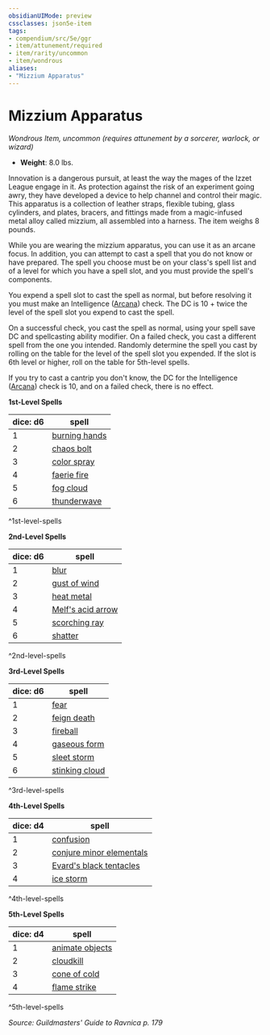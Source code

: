 ```yaml
---
obsidianUIMode: preview
cssclasses: json5e-item
tags:
- compendium/src/5e/ggr
- item/attunement/required
- item/rarity/uncommon
- item/wondrous
aliases: 
- "Mizzium Apparatus"
---
```

# Mizzium Apparatus
*Wondrous Item, uncommon (requires attunement by a sorcerer, warlock, or wizard)*  

- **Weight**: 8.0 lbs.

Innovation is a dangerous pursuit, at least the way the mages of the Izzet League engage in it. As protection against the risk of an experiment going awry, they have developed a device to help channel and control their magic. This apparatus is a collection of leather straps, flexible tubing, glass cylinders, and plates, bracers, and fittings made from a magic-infused metal alloy called mizzium, all assembled into a harness. The item weighs 8 pounds.

While you are wearing the mizzium apparatus, you can use it as an arcane focus. In addition, you can attempt to cast a spell that you do not know or have prepared. The spell you choose must be on your class's spell list and of a level for which you have a spell slot, and you must provide the spell's components.

You expend a spell slot to cast the spell as normal, but before resolving it you must make an Intelligence ([Arcana](rules/skills.md#Arcana)) check. The DC is 10 + twice the level of the spell slot you expend to cast the spell.

On a successful check, you cast the spell as normal, using your spell save DC and spellcasting ability modifier. On a failed check, you cast a different spell from the one you intended. Randomly determine the spell you cast by rolling on the table for the level of the spell slot you expended. If the slot is 6th level or higher, roll on the table for 5th-level spells.

If you try to cast a cantrip you don't know, the DC for the Intelligence ([Arcana](rules/skills.md#Arcana)) check is 10, and on a failed check, there is no effect.

**1st-Level Spells**

| dice: d6 | spell |
|----------|-------|
| 1 | [burning hands](compendium/spells/burning-hands.md) |
| 2 | [chaos bolt](compendium/spells/chaos-bolt-xge.md) |
| 3 | [color spray](compendium/spells/color-spray.md) |
| 4 | [faerie fire](compendium/spells/faerie-fire.md) |
| 5 | [fog cloud](compendium/spells/fog-cloud.md) |
| 6 | [thunderwave](compendium/spells/thunderwave.md) |
^1st-level-spells

**2nd-Level Spells**

| dice: d6 | spell |
|----------|-------|
| 1 | [blur](compendium/spells/blur.md) |
| 2 | [gust of wind](compendium/spells/gust-of-wind.md) |
| 3 | [heat metal](compendium/spells/heat-metal.md) |
| 4 | [Melf's acid arrow](compendium/spells/melfs-acid-arrow.md) |
| 5 | [scorching ray](compendium/spells/scorching-ray.md) |
| 6 | [shatter](compendium/spells/shatter.md) |
^2nd-level-spells

**3rd-Level Spells**

| dice: d6 | spell |
|----------|-------|
| 1 | [fear](compendium/spells/fear.md) |
| 2 | [feign death](compendium/spells/feign-death.md) |
| 3 | [fireball](compendium/spells/fireball.md) |
| 4 | [gaseous form](compendium/spells/gaseous-form.md) |
| 5 | [sleet storm](compendium/spells/sleet-storm.md) |
| 6 | [stinking cloud](compendium/spells/stinking-cloud.md) |
^3rd-level-spells

**4th-Level Spells**

| dice: d4 | spell |
|----------|-------|
| 1 | [confusion](compendium/spells/confusion.md) |
| 2 | [conjure minor elementals](compendium/spells/conjure-minor-elementals.md) |
| 3 | [Evard's black tentacles](compendium/spells/evards-black-tentacles.md) |
| 4 | [ice storm](compendium/spells/ice-storm.md) |
^4th-level-spells

**5th-Level Spells**

| dice: d4 | spell |
|----------|-------|
| 1 | [animate objects](compendium/spells/animate-objects.md) |
| 2 | [cloudkill](compendium/spells/cloudkill.md) |
| 3 | [cone of cold](compendium/spells/cone-of-cold.md) |
| 4 | [flame strike](compendium/spells/flame-strike.md) |
^5th-level-spells

*Source: Guildmasters' Guide to Ravnica p. 179*